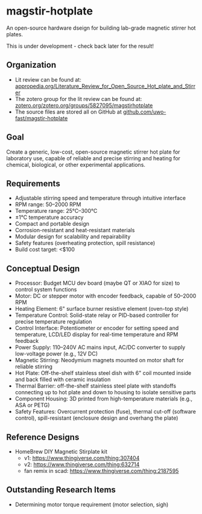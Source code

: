 # magstir-hotplate

An open-source hardware dseign for building lab-grade magnetic stirrer hot plates.

This is under development - check back later for the result!

## Organization

- Lit review can be found at: [appropedia.org/Literature_Review_for_Open_Source_Hot_plate_and_Stirrer](https://www.appropedia.org/Literature_Review_for_Open_Source_Hot_plate_and_Stirrer)
- The zotero group for the lit review can be found at: [zotero.org/zotero.org/groups/5827095/magstirhotplate](https://www.zotero.org/groups/5827095/magstirhotplate/library)
- The source files are stored all on GitHub at [github.com/uwo-fast/magstir-hotplate](https://github.com/uwo-fast/magstir-hotplate)

## Goal

Create a generic, low-cost, open-source magnetic stirrer hot plate for laboratory use, capable of reliable and precise stirring and heating for chemical, biological, or other experimental applications.

## Requirements

- Adjustable stirring speed and temperature through intuitive interface
- RPM range: 50–2000 RPM
- Temperature range: 25°C–300°C
- ±1°C temperature accuracy
- Compact and portable design
- Corrosion-resistant and heat-resistant materials
- Modular design for scalability and repairability
- Safety features (overheating protection, spill resistance)
- Build cost target: <$100

## Conceptual Design

- Processor: Budget MCU dev board (maybe QT or XIAO for size) to control system functions
- Motor: DC or stepper motor with encoder feedback, capable of 50–2000 RPM
- Heating Element: 6" surface burner resistive element (oven-top style)
- Temperature Control: Solid-state relay or PID-based controller for precise temperature regulation
- Control Interface: Potentiometer or encoder for setting speed and temperature, LCD/LED display for real-time temperature and RPM feedback
- Power Supply: 110–240V AC mains input, AC/DC converter to supply low-voltage power (e.g., 12V DC)
- Magnetic Stirring: Neodymium magnets mounted on motor shaft for reliable stirring
- Hot Plate: Off-the-shelf stainless steel dish with 6" coil mounted inside and back filled with ceramic insulation
- Thermal Barrier: off-the-shelf stainless steel plate with standoffs connecting up to hot plate and down to housing to isolate sensitive parts
- Component Housing: 3D printed from high-temperature materials (e.g., ASA or PETG)
- Safety Features: Overcurrent protection (fuse), thermal cut-off (software control), spill-resistant (enclosure design and overhang the plate)

## Reference Designs

- HomeBrew DIY Magnetic Stirplate kit
  - v1: https://www.thingiverse.com/thing:307404
  - v2: https://www.thingiverse.com/thing:632714
  - fan remix in scad: https://www.thingiverse.com/thing:2187595

## Outstanding Research Items

- Determining motor torque requirement (motor selection, sigh)
